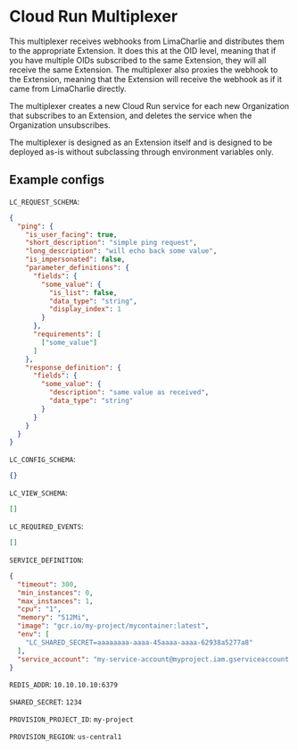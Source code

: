 # Cloud Run Multiplexer

This multiplexer receives webhooks from LimaCharlie and distributes them to the appropriate Extension.
It does this at the OID level, meaning that if you have multiple OIDs subscribed to the same Extension, they will all receive the same Extension.
The multiplexer also proxies the webhook to the Extension, meaning that the Extension will receive the webhook as if it came from LimaCharlie directly.

The multiplexer creates a new Cloud Run service for each new Organization that subscribes to an Extension, and deletes the service when the Organization unsubscribes.

The multiplexer is designed as an Extension itself and is designed to be deployed as-is without subclassing through environment variables only.

## Example configs

`LC_REQUEST_SCHEMA`:

```json
{
  "ping": {
    "is_user_facing": true,
    "short_description": "simple ping request",
    "long_description": "will echo back some value",
    "is_impersonated": false,
    "parameter_definitions": {
      "fields": {
        "some_value": {
          "is_list": false,
          "data_type": "string",
          "display_index": 1
        }
      },
      "requirements": [
        ["some_value"]
      ]
    },
    "response_definition": {
      "fields": {
        "some_value": {
          "description": "same value as received",
          "data_type": "string"
        }
      }
    }
  }
}
```

`LC_CONFIG_SCHEMA`:

```json
{}
```

`LC_VIEW_SCHEMA`:

```json
[]
```

`LC_REQUIRED_EVENTS`:

```json
[]
```

`SERVICE_DEFINITION`:

```json
{
  "timeout": 300,
  "min_instances": 0,
  "max_instances": 1,
  "cpu": "1",
  "memory": "512Mi",
  "image": "gcr.io/my-project/mycontainer:latest",
  "env": [
    "LC_SHARED_SECRET=aaaaaaaa-aaaa-45aaaa-aaaa-62938a5277a8"
  ],
  "service_account": "my-service-account@myproject.iam.gserviceaccount.com"
}
```

`REDIS_ADDR`: `10.10.10.10:6379`

`SHARED_SECRET`: `1234`

`PROVISION_PROJECT_ID`: `my-project`

`PROVISION_REGION`: `us-central1`
